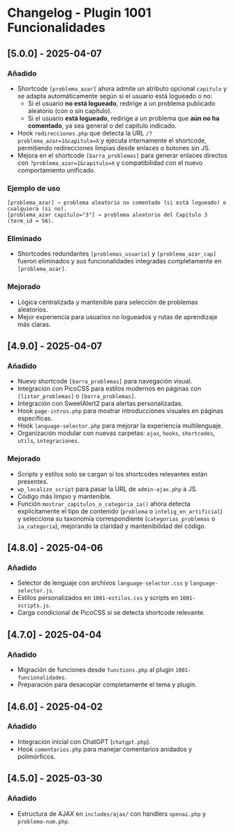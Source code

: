 # Changelog - Plugin 1001 Funcionalidades

## [5.0.0] - 2025-04-07
### Añadido
- Shortcode `[problema_azar]` ahora admite un atributo opcional `capitulo` y se adapta automáticamente según si el usuario está logueado o no:
  - Si el usuario **no está logueado**, redirige a un problema publicado aleatorio (con o sin capítulo).
  - Si el usuario **está logueado**, redirige a un problema que **aún no ha comentado**, ya sea general o del capítulo indicado.
- Hook `redirecciones.php` que detecta la URL `/?problema_azar=1&capitulo=X` y ejecuta internamente el shortcode, permitiendo redirecciones limpias desde enlaces o botones sin JS.
- Mejora en el shortcode `[barra_problemas]` para generar enlaces directos con `?problema_azar=1&capitulo=X` y compatibilidad con el nuevo comportamiento unificado.

### Ejemplo de uso
```plaintext
[problema_azar] → problema aleatorio no comentado (si está logueado) o cualquiera (si no).
[problema_azar capitulo="3"] → problema aleatorio del Capítulo 3 (term_id = 56).
```

### Eliminado
- Shortcodes redundantes `[problemas_usuario]` y `[problema_azar_cap]` fueron eliminados y sus funcionalidades integradas completamente en `[problema_azar]`.

### Mejorado
- Lógica centralizada y mantenible para selección de problemas aleatorios.
- Mejor experiencia para usuarios no logueados y rutas de aprendizaje más claras.

## [4.9.0] - 2025-04-07
### Añadido
- Nuevo shortcode `[barra_problemas]` para navegación visual.
- Integración con PicoCSS para estilos modernos en páginas con `[listar_problemas]` o `[barra_problemas]`.
- Integración con SweetAlert2 para alertas personalizadas.
- Hook `page-intros.php` para mostrar introducciones visuales en páginas específicas.
- Hook `language-selector.php` para mejorar la experiencia multilenguaje.
- Organización modular con nuevas carpetas: `ajax`, `hooks`, `shortcodes`, `utils`, `integraciones`.

### Mejorado
- Scripts y estilos solo se cargan si los shortcodes relevantes están presentes.
- `wp_localize_script` para pasar la URL de `admin-ajax.php` a JS.
- Código más limpio y mantenible.
- Función `mostrar_capitulos_o_categoria_ia()` ahora detecta explícitamente el tipo de contenido (`problema` o `intelig_en_artificial`) y selecciona su taxonomía correspondiente (`categorias_problemas` o `ia_categoria`), mejorando la claridad y mantenibilidad del código.

## [4.8.0] - 2025-04-06
### Añadido
- Selector de lenguaje con archivos `language-selector.css` y `language-selector.js`.
- Estilos personalizados en `1001-estilos.css` y scripts en `1001-scripts.js`.
- Carga condicional de PicoCSS si se detecta shortcode relevante.

## [4.7.0] - 2025-04-04
### Añadido
- Migración de funciones desde `functions.php` al plugin `1001-funcionalidades`.
- Preparación para desacoplar completamente el tema y plugin.

## [4.6.0] - 2025-04-02
### Añadido
- Integración inicial con ChatGPT (`chatgpt.php`).
- Hook `comentarios.php` para manejar comentarios anidados y polimórficos.

## [4.5.0] - 2025-03-30
### Añadido
- Estructura de AJAX en `includes/ajax/` con handlers `openai.php` y `problema-num.php`.


